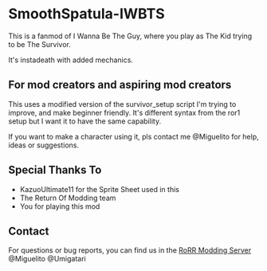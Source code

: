 # SmoothSpatula-IWBTS

This is a fanmod of I Wanna Be The Guy, where you play as The Kid trying to be The Survivor.

It's instadeath with added mechanics.

## For mod creators and aspiring mod creators

This uses a modified version of the survivor_setup script I'm trying to improve, and make beginner friendly. It's different syntax from the ror1 setup but I want it to have the same capability. 

If you want to make a character using it, pls contact me @Miguelito  for help, ideas or suggestions.

## Special Thanks To
* KazuoUltimate11 for the Sprite Sheet used in this 
* The Return Of Modding team
* You for playing this mod

## Contact
For questions or bug reports, you can find us in the [RoRR Modding Server](https://discord.gg/VjS57cszMq) @Miguelito @Umigatari
